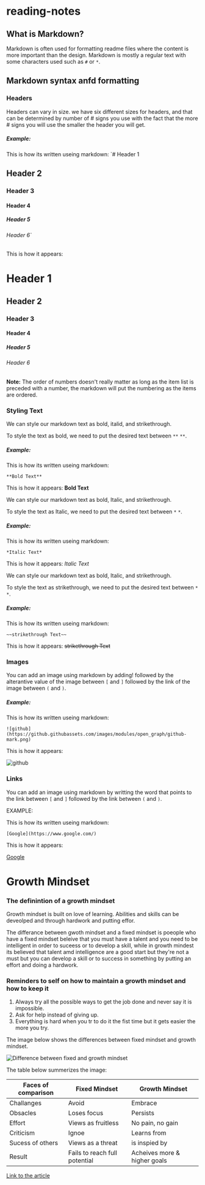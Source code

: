 # reading-notes

## What is Markdown?
Markdown is often used for formatting readme files where the content is more important than the design. Markdown is mostly a regular text with some characters used such as `#` or `*`.


## Markdown syntax anfd formatting

### Headers 
Headers can vary in size. we have six different sizes for headers, and that can be determined by number of # signs you use with the fact that the more # signs you will use the smaller the header you will get.

##### Example:

This is how its written useing markdown:
`# Header 1
## Header 2
### Header 3
#### Header 4
##### Header 5
###### Header 6`

This is how it appears:
# Header 1
## Header 2
### Header 3
#### Header 4
##### Header 5
###### Header 6

**Note:** The order of numbers doesn't really matter as long as the item list is preceded with a number, the markdown will put the numbering as the items are ordered.


### Styling Text
We can style our markdown text as bold, italid, and strikethrough. 

To style the text as bold, we need to put the desired text between `**` `**`.

##### Example:
This is how its written useing markdown:
```
**Bold Text**
```
This is how it appears:
**Bold Text**


We can style our markdown text as bold, Italic, and strikethrough. 

To style the text as Italic, we need to put the desired text between `*` `*`.

##### Example:
This is how its written useing markdown:
```
*Italic Text*
```
This is how it appears:
*Italic Text*


We can style our markdown text as bold, Italic, and strikethrough. 

To style the text as strikethrough, we need to put the desired text between `*` `*`.

##### Example:
This is how its written useing markdown:
```
~~strikethrough Text~~
```
This is how it appears:
~~strikethrough Text~~


### Images
You can add an image using markdown by adding! followed by the alterantive value of the image between `[` and `]` followed by the link of the image between `(` and `)`.

##### Example:

This is how its written useing markdown:
```
![github](https://github.githubassets.com/images/modules/open_graph/github-mark.png)
```

This is how it appears:

![github](https://github.githubassets.com/images/modules/open_graph/github-mark.png)


### Links

You can add an image using markdown by writting the word that points to the link between `[` and `]` followed by the link between `(` and `)`.

EXAMPLE:

This is how its written useing markdown:

```
[Google](https://www.google.com/)
```
This is how it appears:

[Google](https://www.google.com/)




# Growth Mindset

### The definintion of a growth mindset

Growth mindset is built on love of learning. Abilities and skills can be deveolped and through hardwork and putting effor.

The differance between gwoth mindset and a fixed mindset is poeople who have a fixed mindset beleive that you must have a talent and you need to be intelligent in order to suceess or to develop a skill, while in growth mindest its believed that talent amd intelligence are a good start but they're not a must but you can develop a skill or to success in something by putting an effort and doing a hardwork.

### Reminders to self on how to maintain a growth mindset and how to keep it

1. Always try all the possible ways to get the job done and never say it is impossible.
1. Ask for help instead of giving up.
1. Everything is hard when you tr to do it the fist time but it gets easier the more you try.


The image below shows the differences between fixed mindset and growth mindset.

![Difference between fixed and growth mindset](https://3kllhk1ibq34qk6sp3bhtox1-wpengine.netdna-ssl.com/wp-content/uploads/NewGrowthMindset2.png)

The table below summerizes the image:

| Faces of comparison |  Fixed Mindset | Growth Mindset  |
|---|---|---|
|   Challanges | Avoid | Embrace |
| Obsacles | Loses focus | Persists |
| Effort | Views as fruitless | No pain, no gain |
| Criticism | Ignoe | Learns from |
| Sucess of others  | Views as a threat | is inspied by |
| Result | Fails to reach full potential | Acheives more & higher goals |

[Link to the article](https://www.atlassian.com/blog/inside-atlassian/growth-mindset)
